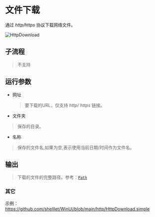 # 文件下载 
通过 *http/https* 协议下载网络文件。

![HttpDownload](./images/01.png ':size=90%')

## 子流程
> 不支持

## 运行参数

* 网址
  > 要下载的URL，仅支持 *http/ https* 链接。
* 文件夹
>   保存的目录。
* 名称
>   保存的文件名,如果为空,表示使用当前日期/时间作为文件名。

## 输出

> 下载的文件的完整路径。参考：[`Path`](./types/Path.md)



### 其它

示例：https://github.com/shelllet/WinUi/blob/main/http/HttpDownload.simple




